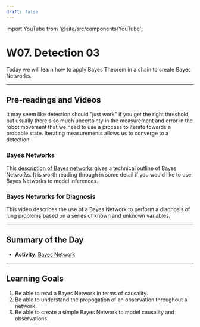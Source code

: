 ```yaml
---
draft: false
---
```


import YouTube from '@site/src/components/YouTube';


# W07. Detection 03
Today we will learn how to apply Bayes Theorem in a chain to create Bayes Networks. 

---
## Pre-readings and Videos
It may seem like detection should "just work" if you get the right threshold, but usually there's so much uncertainty in the measurement and error in the robot movement that we need to use a process to iterate towards a probable state. Iterating measurements allows us to converge to a detection.

### Bayes Networks
This [description of Bayes networks](https://www.bayesserver.com/docs/introduction/bayesian-networks/) gives a technical outline of Bayes Networks. It is worth reading through in some detail if you would like to use Bayes Networks to model inferences.

### Bayes Networks for Diagnosis
<YouTube id="97KBdmSQEJ0" />
This video describes the use of a Bayes Network to perform a diagnosis of lung problems based on a series of known and unknown variables.

---
## Summary of the Day
- **Activity**. [Bayes Network](https://online.bayesserver.com/)

---
## Learning Goals
1. Be able to read a Bayes Network in terms of causality.
2. Be able to understand the propogation of an observation throughout a network.
3. Be able to create a simple Bayes Network to model causality and observations.